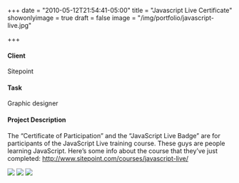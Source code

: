 +++
date = "2010-05-12T21:54:41-05:00"
title = "Javascript Live Certificate"
showonlyimage = true
draft = false
image = "/img/portfolio/javascript-live.jpg"

+++



#### Client
Sitepoint

#### Task
Graphic designer

#### Project Description
The “Certificate of Participation” and the “JavaScript Live Badge” are for participants of the JavaScript Live training course. These guys are people learning JavaScript. Here’s some info about the course that they’ve just completed: http://www.sitepoint.com/courses/javascript-live/

<img src="/img/portfolio/javascript-live-blue.png" data-action="zoom">
<img src="/img/portfolio/javascript-live-badge.png" data-action="zoom">
<img src="/img/portfolio/javascript-live.jpg" data-action="zoom">